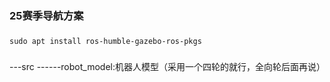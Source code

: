 ### 25赛季导航方案
###
	
	sudo apt install ros-humble-gazebo-ros-pkgs


### 



---src
------robot_model:机器人模型（采用一个四轮的就行，全向轮后面再说）
